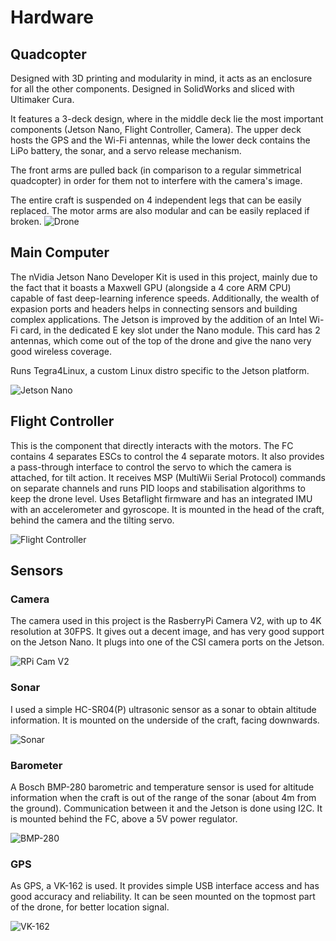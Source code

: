 # Hardware

## Quadcopter
Designed with 3D printing and modularity in mind, it acts as an enclosure for all the other components. 
Designed in SolidWorks and sliced with Ultimaker Cura.

It features a 3-deck design, where in the middle deck lie the most important components (Jetson Nano, Flight Controller, Camera). 
The upper deck hosts the GPS and the Wi-Fi antennas, while the lower deck contains the LiPo battery, the sonar, and a servo release mechanism.

The front arms are pulled back (in comparison to a regular simmetrical quadcopter) in order for them not to interfere with the camera's image.

The entire craft is suspended on 4 independent legs that can be easily replaced.
The motor arms are also modular and can be easily replaced if broken.
![Drone](https://i.imgur.com/v9RKz9P.jpeg)

## Main Computer
The nVidia Jetson Nano Developer Kit is used in this project, mainly due to the fact that it boasts a Maxwell GPU (alongside a 4 core ARM CPU) capable of fast deep-learning inference speeds.
Additionally, the wealth of expasion ports and headers helps in connecting sensors and building complex applications. 
The Jetson is improved by the addition of an Intel Wi-Fi card, in the dedicated E key slot under the Nano module. 
This card has 2 antennas, which come out of the top of the drone and give the nano very good wireless coverage.

Runs Tegra4Linux, a custom Linux distro specific to the Jetson platform.

![Jetson Nano](https://developer.nvidia.com/sites/default/files/akamai/embedded/images/jetsonNano/JetsonNano-DevKit_Front-Top_Right_trimmed.jpg)

## Flight Controller
This is the component that directly interacts with the motors. The FC contains 4 separates ESCs to control the 4 separate motors.
It also provides a pass-through interface to control the servo to which the camera is attached, for tilt action.
It receives MSP (MultiWii Serial Protocol) commands on separate channels and runs PID loops and stabilisation algorithms to keep the drone level.
Uses Betaflight firmware and has an integrated IMU with an accelerometer and gyroscope.
It is mounted in the head of the craft, behind the camera and the tilting servo.

![Flight Controller](https://cdn-global-hk.hobbyking.com/media/catalog/product/cache/1/image/660x415/17f82f742ffe127f42dca9de82fb58b1/2/0/202844_4.jpg)


## Sensors

### Camera
The camera used in this project is the RasberryPi Camera V2, with up to 4K resolution at 30FPS. It gives out a decent image, and has very good support on the Jetson Nano.
It plugs into one of the CSI camera ports on the Jetson.

![RPi Cam V2](https://www.raspberrypi.org/homepage-9df4b/static/5892e05a0858779e36ff6045dbc1a414/8924f/4275760945bb7f2b00766f92384de9124335995e_pi-camera-hero-1-1394x1080.jpg)

### Sonar
I used a simple HC-SR04(P) ultrasonic sensor as a sonar to obtain altitude information. It is mounted on the underside of the craft, facing downwards.

![Sonar](https://cdn.sparkfun.com//assets/parts/1/3/5/0/8/15569-Ultrasonic_Distance_Sensor_-_HC-SR04-01a.jpg)

### Barometer
A Bosch BMP-280 barometric and temperature sensor is used for altitude information when the craft is out of the range of the sonar (about 4m from the ground).
Communication between it and the Jetson is done using I2C. It is mounted behind the FC, above a 5V power regulator.

![BMP-280](https://images-na.ssl-images-amazon.com/images/I/41Di32vL6-L.jpg)

### GPS
As GPS, a VK-162 is used. It provides simple USB interface access and has good accuracy and reliability. 
It can be seen mounted on the topmost part of the drone, for better location signal.

![VK-162](https://images-na.ssl-images-amazon.com/images/I/31W6-Orz9qL._AC_.jpg)
